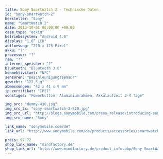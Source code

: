 ```yaml
---
title: Sony SmartWatch 2 - Technische Daten
id: "sony-smartwatch-2"
hersteller: "Sony"
name: "SmartWatch 2"
date: 2013-10-01 00:00:00 +00:00
case_type: "eckig"
betriebssystem: "Android 4.0"
display: "1,6” LCD"
aufloesung: "220 x 176 Pixel"
akku: "?"
prozessor: "?"
ram: "?"
interner_speicher: "?"
bluetooth: "Bluetooth 3.0"
konnektivitaet: "NFC"
sensoren: "Beschleunigungssensor"
gewicht: "122,5 g"
abmessungen: "42 x 41 x 9 mm"
ip_zertifikat: "IP57"
sonstiges: "Powerbutton, Aluminiumrahmen, Akkulaufzeit 3-4 Tage"

img_src: "dummy-410.jpg"
img_src_2x: "sony-smartwatch-2-820.jpg"
img_src_url: "http://blogs.sonymobile.com/press_release/introducing-sony-smartwatch-2-the-worlds-first-water-resistant-smartwatch-with-nfc-connectivity/"
img_src_name: "Sony"

link_name: "sonymobile.com/de"
link_url: "http://www.sonymobile.com/de/products/accessories/smartwatch-2-sw2/"

preis: 97.72
shop_link_name: "mindfactory.de"
shop_link_url: "http://www.mindfactory.de/product_info.php/Sony-SmartWatch-2-SW2-Silicon-schwarz_956774.html"
---
```

